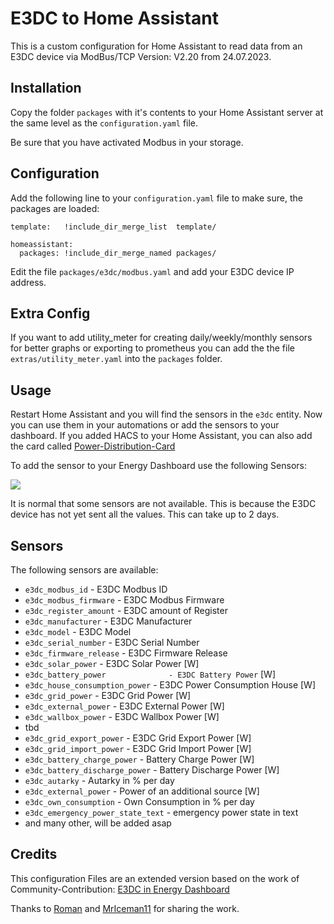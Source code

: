 # E3DC to Home Assistant

This is a custom configuration for Home Assistant to read data from an E3DC device via ModBus/TCP Version: V2.20 from 24.07.2023.

## Installation

Copy the folder `packages` with it's contents to your Home Assistant server at the same level as the `configuration.yaml` file. 

Be sure that you have activated Modbus in your storage.

## Configuration

Add the following line to your `configuration.yaml` file to make sure, the packages are loaded:

```
template:   !include_dir_merge_list  template/

homeassistant:
  packages: !include_dir_merge_named packages/
```

Edit the file `packages/e3dc/modbus.yaml` and add your E3DC device IP address.

## Extra Config

If you want to add utility_meter for creating daily/weekly/monthly sensors for better graphs or exporting to prometheus you can add the the file `extras/utility_meter.yaml` into the `packages` folder.

## Usage

Restart Home Assistant and you will find the sensors in the `e3dc` entity. Now you can use them in your automations or add the sensors to your dashboard.
If you added HACS to your Home Assistant, you can also add the card called [Power-Distribution-Card](https://github.com/JonahKr/power-distribution-card)

To add the sensor to your Energy Dashboard use the following Sensors:

<img src="https://github.com/MrIceman11/e3dc-homeassistant/raw/main/examples/Dashboard_Config_2.png"/>

It is normal that some sensors are not available. This is because the E3DC device has not yet sent all the values. This can take up to 2 days.

## Sensors

The following sensors are available:

  * `e3dc_modbus_id`                   - E3DC Modbus ID
  * `e3dc_modbus_firmware`             - E3DC Modbus Firmware
  * `e3dc_register_amount`             - E3DC amount of Register
  * `e3dc_manufacturer`                - E3DC Manufacturer
  * `e3dc_model`                       - E3DC Model
  * `e3dc_serial_number`               - E3DC Serial Number
  * `e3dc_firmware_release`            - E3DC Firmware Release
  * `e3dc_solar_power`                 - E3DC Solar Power [W]
  * `e3dc_battery_power              - E3DC Battery Power` [W]
  * `e3dc_house_consumption_power`   - E3DC Power Consumption House [W]
  * `e3dc_grid_power`                - E3DC Grid Power [W]
  * `e3dc_external_power`            - E3DC External Power [W]
  * `e3dc_wallbox_power`             - E3DC Wallbox Power [W]
  * tbd
  * `e3dc_grid_export_power`         - E3DC Grid Export Power [W]
  * `e3dc_grid_import_power`         - E3DC Grid Import Power [W]
  * `e3dc_battery_charge_power`      - Battery Charge Power [W]
  * `e3dc_battery_discharge_power`   - Battery Discharge Power [W]
  * `e3dc_autarky`                   - Autarky in % per day
  * `e3dc_external_power`            - Power of an additional source [W]
  * `e3dc_own_consumption`           - Own Consumption in % per day
  * `e3dc_emergency_power_state_text` - emergency power state in text
  * and many other, will be added asap

## Credits

This configuration Files are an extended version based on the work of Community-Contribution: [E3DC in Energy Dashboard](https://community.home-assistant.io/t/e3dc-in-energy-dashboard/379800)

Thanks to [Roman](https://github.com/Roemer) and [MrIceman11](https://github.com/MrIceman11) for sharing the work.


